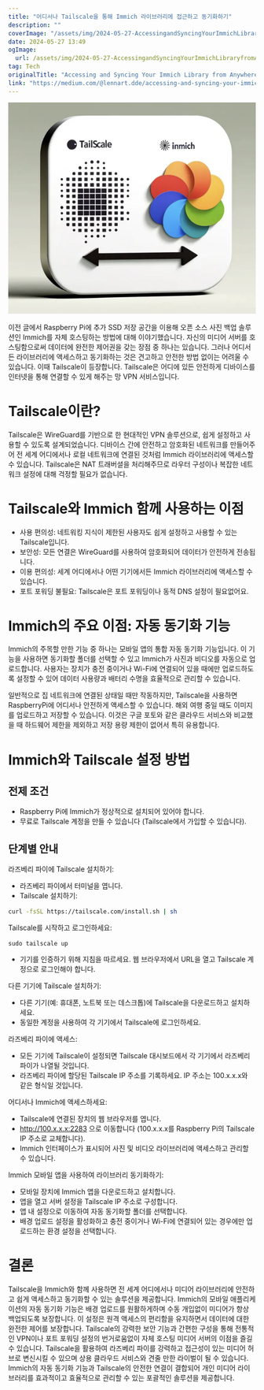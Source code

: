 ```yaml
---
title: "어디서나 Tailscale을 통해 Immich 라이브러리에 접근하고 동기화하기"
description: ""
coverImage: "/assets/img/2024-05-27-AccessingandSyncingYourImmichLibraryfromAnywherewithTailscale_0.png"
date: 2024-05-27 13:49
ogImage: 
  url: /assets/img/2024-05-27-AccessingandSyncingYourImmichLibraryfromAnywherewithTailscale_0.png
tag: Tech
originalTitle: "Accessing and Syncing Your Immich Library from Anywhere with Tailscale"
link: "https://medium.com/@lennart.dde/accessing-and-syncing-your-immich-library-from-anywhere-with-tailscale-84c5d5c23a11"
---
```



<img src="/assets/img/2024-05-27-AccessingandSyncingYourImmichLibraryfromAnywherewithTailscale_0.png" />

이전 글에서 Raspberry Pi에 추가 SSD 저장 공간을 이용해 오픈 소스 사진 백업 솔루션인 Immich를 자체 호스팅하는 방법에 대해 이야기했습니다. 자신의 미디어 서버를 호스팅함으로써 데이터에 완전한 제어권을 갖는 장점 중 하나는 있습니다. 그러나 어디서든 라이브러리에 액세스하고 동기화하는 것은 견고하고 안전한 방법 없이는 어려울 수 있습니다. 이때 Tailscale이 등장합니다. Tailscale은 어디에 있든 안전하게 디바이스를 인터넷을 통해 연결할 수 있게 해주는 망 VPN 서비스입니다.

# Tailscale이란?

Tailscale은 WireGuard를 기반으로 한 현대적인 VPN 솔루션으로, 쉽게 설정하고 사용할 수 있도록 설계되었습니다. 디바이스 간에 안전하고 암호화된 네트워크를 만들어주어 전 세계 어디에서나 로컬 네트워크에 연결된 것처럼 Immich 라이브러리에 액세스할 수 있습니다. Tailscale은 NAT 트래버셜을 처리해주므로 라우터 구성이나 복잡한 네트워크 설정에 대해 걱정할 필요가 없습니다.

<div class="content-ad"></div>

# Tailscale와 Immich 함께 사용하는 이점

- 사용 편의성: 네트워킹 지식이 제한된 사용자도 쉽게 설정하고 사용할 수 있는 Tailscale입니다.
- 보안성: 모든 연결은 WireGuard를 사용하여 암호화되어 데이터가 안전하게 전송됩니다.
- 이용 편의성: 세계 어디에서나 어떤 기기에서든 Immich 라이브러리에 액세스할 수 있습니다.
- 포트 포워딩 불필요: Tailscale은 포트 포워딩이나 동적 DNS 설정이 필요없어요.

# Immich의 주요 이점: 자동 동기화 기능

Immich의 주목할 만한 기능 중 하나는 모바일 앱의 통합 자동 동기화 기능입니다. 이 기능을 사용하면 동기화할 폴더를 선택할 수 있고 Immich가 사진과 비디오를 자동으로 업로드합니다. 사용자는 장치가 충전 중이거나 Wi-Fi에 연결되어 있을 때에만 업로드하도록 설정할 수 있어 데이터 사용량과 배터리 수명을 효율적으로 관리할 수 있습니다.

<div class="content-ad"></div>

일반적으로 집 네트워크에 연결된 상태일 때만 작동하지만, Tailscale을 사용하면 RaspberryPi에 어디서나 안전하게 액세스할 수 있습니다. 해외 여행 중일 때도 이미지를 업로드하고 저장할 수 있습니다. 이것은 구글 포토와 같은 클라우드 서비스와 비교했을 때 하드웨어 제한을 제외하고 저장 용량 제한이 없어서 특히 유용합니다. 

# Immich와 Tailscale 설정 방법

## 전제 조건

- Raspberry Pi에 Immich가 정상적으로 설치되어 있어야 합니다.
- 무료로 Tailscale 계정을 만들 수 있습니다 (Tailscale에서 가입할 수 있습니다).

<div class="content-ad"></div>

## 단계별 안내

라즈베리 파이에 Tailscale 설치하기:

- 라즈베리 파이에서 터미널을 엽니다.
- Tailscale 설치하기:

```bash
curl -fsSL https://tailscale.com/install.sh | sh
```

<div class="content-ad"></div>

Tailscale를 시작하고 로그인하세요:

```
sudo tailscale up
```

- 기기를 인증하기 위해 지침을 따르세요. 웹 브라우저에서 URL을 열고 Tailscale 계정으로 로그인해야 합니다.

다른 기기에 Tailscale 설치하기:

<div class="content-ad"></div>

- 다른 기기(예: 휴대폰, 노트북 또는 데스크톱)에 Tailscale을 다운로드하고 설치하세요.
- 동일한 계정을 사용하여 각 기기에서 Tailscale에 로그인하세요.

라즈베리 파이에 액세스:

- 모든 기기에 Tailscale이 설정되면 Tailscale 대시보드에서 각 기기에서 라즈베리 파이가 나열될 것입니다.
- 라즈베리 파이에 할당된 Tailscale IP 주소를 기록하세요. IP 주소는 100.x.x.x와 같은 형식일 것입니다.

어디서나 Immich에 액세스하세요:

<div class="content-ad"></div>

- Tailscale에 연결된 장치의 웹 브라우저를 엽니다.
- http://100.x.x.x:2283 으로 이동합니다 (100.x.x.x를 Raspberry Pi의 Tailscale IP 주소로 교체합니다).
- Immich 인터페이스가 표시되어 사진 및 비디오 라이브러리에 액세스하고 관리할 수 있습니다.

Immich 모바일 앱을 사용하여 라이브러리 동기화하기:

- 모바일 장치에 Immich 앱을 다운로드하고 설치합니다.
- 앱을 열고 서버 설정을 Tailscale IP 주소로 구성합니다.
- 앱 내 설정으로 이동하여 자동 동기화할 폴더를 선택합니다.
- 배경 업로드 설정을 활성화하고 충전 중이거나 Wi-Fi에 연결되어 있는 경우에만 업로드하는 환경 설정을 선택합니다.

# 결론

<div class="content-ad"></div>

Tailscale을 Immich와 함께 사용하면 전 세계 어디에서나 미디어 라이브러리에 안전하고 쉽게 액세스하고 동기화할 수 있는 솔루션을 제공합니다. Immich의 모바일 애플리케이션의 자동 동기화 기능은 배경 업로드를 원활하게하며 수동 개입없이 미디어가 항상 백업되도록 보장합니다. 이 설정은 원격 액세스의 편리함을 유지하면서 데이터에 대한 완전한 제어를 보장합니다. Tailscale의 강력한 보안 기능과 간편한 구성을 통해 전통적인 VPN이나 포트 포워딩 설정의 번거로움없이 자체 호스팅 미디어 서버의 이점을 즐길 수 있습니다.
Tailscale을 활용하여 라즈베리 파이를 강력하고 접근성이 있는 미디어 허브로 변신시킬 수 있으며 상용 클라우드 서비스와 견줄 만한 라이벌이 될 수 있습니다. Immich의 자동 동기화 기능과 Tailscale의 안전한 연결이 결합되어 개인 미디어 라이브러리를 효과적이고 효율적으로 관리할 수 있는 포괄적인 솔루션을 제공합니다.